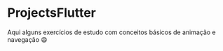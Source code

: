 # ProjectsFlutter
 
Aqui alguns exercícios de estudo com conceitos básicos de animação e navegação 😄
